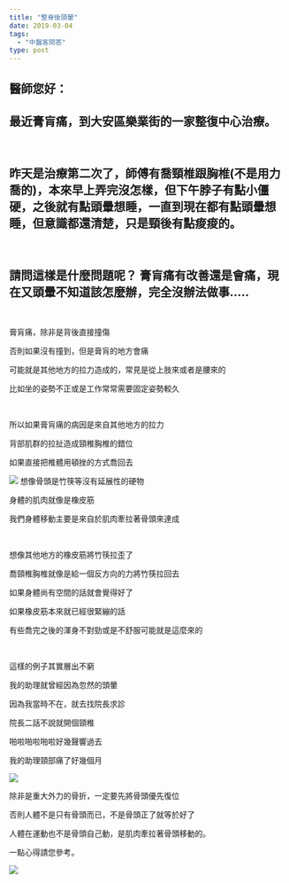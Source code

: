 ```yaml
---
title: "整脊後頭暈"
date: 2019-03-04
tags: 
  - "中醫客問答"
type: post
---
```


## 醫師您好：

## 最近膏肓痛，到大安區樂業街的一家整復中心治療。

 

## 昨天是治療第二次了，師傅有喬頸椎跟胸椎(不是用力喬的)，本來早上弄完沒怎樣，但下午脖子有點小僵硬，之後就有點頭暈想睡，一直到現在都有點頭暈想睡，但意識都還清楚，只是頸後有點痠痠的。

 

## 請問這樣是什麼問題呢？ 膏肓痛有改善還是會痛，現在又頭暈不知道該怎麼辦，完全沒辦法做事.....

 

膏肓痛，除非是背後直接撞傷

否則如果沒有撞到，但是膏肓的地方會痛

可能就是其他地方的拉力造成的，常見是從上肢來或者是腰來的

比如坐的姿勢不正或是工作常常需要固定姿勢較久

 

所以如果膏肓痛的病因是來自其他地方的拉力

背部肌群的拉扯造成頸椎胸椎的錯位

如果直接把椎體用頓挫的方式喬回去

![](/images/uploads/intensiondesign-192x300.jpg) 想像骨頭是竹筷等沒有延展性的硬物

身體的肌肉就像是橡皮筋

我們身體移動主要是來自於肌肉牽拉著骨頭來達成

 

想像其他地方的橡皮筋將竹筷拉歪了

喬頸椎胸椎就像是給一個反方向的力將竹筷拉回去

如果身體尚有空間的話就會覺得好了

如果橡皮筋本來就已經很緊繃的話

有些喬完之後的渾身不對勁或是不舒服可能就是這麼來的

 

這樣的例子其實層出不窮

我的助理就曾經因為忽然的頭暈

因為我當時不在，就去找院長求診

院長二話不說就開個頸椎

啪啦啪啦啪啦好幾聲響過去

我的助理頸部痛了好幾個月

![](/images/uploads/後頸-300x169.jpg)

除非是重大外力的骨折，一定要先將骨頭優先復位

否則人體不是只有骨頭而已，不是骨頭正了就等於好了

人體在運動也不是骨頭自己動，是肌肉牽拉著骨頭移動的。

一點心得請您參考。

![](/images/uploads/脊椎-300x200.jpg)
